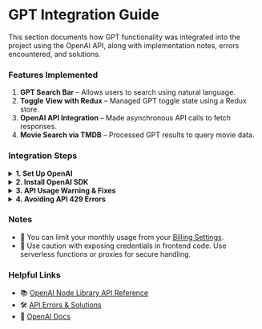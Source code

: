 # GPT Integration Guide

This section documents how GPT functionality was integrated into the project using the OpenAI API, along with implementation notes, errors encountered, and solutions.

### Features Implemented

1. **GPT Search Bar** – Allows users to search using natural language.
2. **Toggle View with Redux** – Managed GPT toggle state using a Redux store.
3. **OpenAI API Integration** – Made asynchronous API calls to fetch responses.
4. **Movie Search via TMDB** – Processed GPT results to query movie data.

### Integration Steps

<details>
<summary><strong>1. Set Up OpenAI</strong></summary>

- Visit the [OpenAI Platform](https://platform.openai.com/docs/overview).
- Log in with your account.
- Create an API key from your [API keys page](https://platform.openai.com/settings/organization/api-keys).
  > ⚠️ API usage is **not free**. Avoid sharing your key — it may incur charges.
</details>

<details>
<summary><strong>2. Install OpenAI SDK</strong></summary>

Install the OpenAI package from npm:

```bash
npm install --save openai
```

Refer to [npm documentation](https://www.npmjs.com/package/openai/v/4.8.0) for full API usage.
</details>

<details>
<summary><strong>3. API Usage Warning & Fixes</strong></summary>

You may encounter the following error when using GPT in the browser:

```
It looks like you're running in a browser-like environment.
This is disabled by default, as it risks exposing your secret API credentials to attackers.
```

✅ **Temporary workaround for local/dev testing**:

```js
new OpenAI({ apiKey, dangerouslyAllowBrowser: true });
```

**Recommended**:
- Store API key in `.env` file.
- Avoid using GPT client-side in production.
</details>

<details>
<summary><strong>4. Avoiding API 429 Errors</strong></summary>

429 = Too many requests or invalid billing.
Even a brand new API key can get 429s if billing isn’t added, even if you're expecting a free trial.
**Check these:**

- 🔄 **Billing Not Set Up**  
  Go to [Billing Overview](https://platform.openai.com/account/billing/overview) and ensure you’ve added a payment method or activated free credits.

- 💰 **Free Trial Not Applied**  
  Some regions or emails don’t automatically receive free trial credits.  
  Visit [Account Usage](https://platform.openai.com/account/usage) to verify.

</details>

### Notes

- 💸 You can limit your monthly usage from your [Billing Settings](https://platform.openai.com/account/billing/limits).
- 🧪 Use caution with exposing credentials in frontend code. Use serverless functions or proxies for secure handling.

### Helpful Links

- 📚 [OpenAI Node Library API Reference](https://github.com/openai/openai-node/blob/master/api.md)
- 🛠️ [API Errors & Solutions](https://platform.openai.com/docs/guides/error-codes/api-errors)
- 🧠 [OpenAI Docs](https://platform.openai.com/docs)
